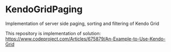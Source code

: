 # KendoGridPaging
Implementation of server side paging, sorting and filtering of Kendo Grid

This repository is implementation of solution:  
https://www.codeproject.com/Articles/675879/An-Example-to-Use-Kendo-Grid
